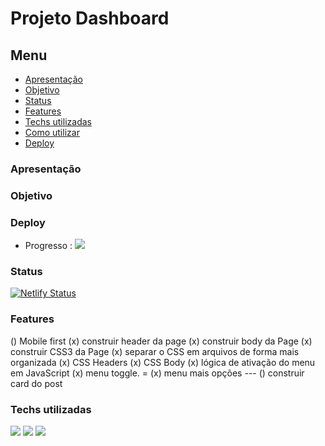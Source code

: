 # Projeto Dashboard

## Menu

- [Apresentação](#Apresentação)
- [Objetivo](#Objetivo)
- [Status](#Status)
- [Features](#Features)
- [Techs utilizadas](#Techs-utilizadas)
- [Como utilizar](#Como-utilizar)
- [Deploy](#Deploy)

### Apresentação

### Objetivo

### Deploy

- Progresso : <a href="https://jose-carlos-rodrigues-dashboard.netlify.app/" target="_blank"><img src="https://img.shields.io/static/v1?label=Branch&message=developer&color=lightgrey"></a>

### Status

[![Netlify Status](https://api.netlify.com/api/v1/badges/5433c841-e738-419e-912f-d93faeac3678/deploy-status)](https://app.netlify.com/sites/jose-carlos-rodrigues-dashboard/deploys)

### Features

() Mobile first
(x) construir header da page
(x) construir body da Page
(x) construir CSS3 da Page
(x) separar o CSS em arquivos de forma mais organizada
(x) CSS Headers
(x) CSS Body
(x) lógica de ativação do menu em JavaScript
(x) menu toggle. =
(x) menu mais opções ---
() construir card do post

### Techs utilizadas

<img src="https://img.shields.io/badge/HTML5-E34F26?style=for-the-badge&logo=html5&logoColor=white">
<img src="https://img.shields.io/badge/CSS3-1572B6?style=for-the-badge&logo=css3&logoColor=white">
<img src="https://img.shields.io/badge/JavaScript-323330?style=for-the-badge&logo=javascript&logoColor=F7DF1E">
